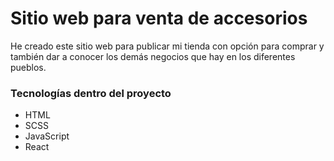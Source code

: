 # Sitio web para venta de accesorios

He creado este sitio web para publicar mi tienda con opción para comprar
y también dar a conocer los demás negocios que hay en los diferentes pueblos.

### Tecnologías dentro del proyecto

- HTML
- SCSS
- JavaScript
- React
